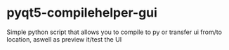 # pyqt5-compilehelper-gui
 Simple python script that allows you to compile to py or transfer ui from/to location, aswell as preview it/test the UI
